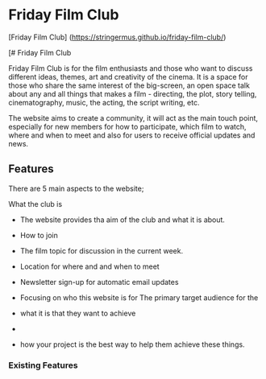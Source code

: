 # Friday Film Club

[Friday Film Club] (https://stringermus.github.io/friday-film-club/)

[# Friday Film Club

Friday Film Club is for the film enthusiasts and those who want to discuss different ideas, themes, art and creativity of the cinema. It is a space for those who share the same interest of the big-screen, an open space talk about any and all things that makes a film - directing, the plot, story telling, cinematography, music, the acting, the script writing, etc.

The website aims to create a community, it will act as the main touch point, especially for new members for how to participate, which film to watch, where and when to meet and also for users to receive official updates and news.

## Features
There are 5 main aspects to the website;

What the club is
- The website provides tha aim of the club and what it is about.
- How to join
- The film topic for discussion in the current week.
- Location for where and and when to meet
- Newsletter sign-up for automatic email updates


- Focusing on who this website is for
The primary target audience for the 

- what it is that they want to achieve
- 
- how your project is the best way to help them achieve these things.

### Existing Features

